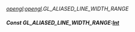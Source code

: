 _[opengl](../../modules/opengl/opengl-module.md):[opengl](../../modules/opengl/opengl-module.md).GL\_ALIASED\_LINE\_WIDTH\_RANGE_
##### Const GL\_ALIASED\_LINE\_WIDTH\_RANGE:[Int](../../modules/wonkey/wonkey-types-int.md)
